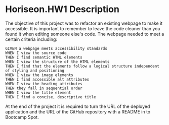 # Horiseon.HW1 Description

The objective of this project was to refactor an existing webpage to make it accessible.  It is important to remember to leave the code cleaner than you found it when editing someone else's code. The webpage needed to meet a certain criteria including:

```
GIVEN a webpage meets accessibility standards
WHEN I view the source code
THEN I find semantic HTML elements
WHEN I view the structure of the HTML elements
THEN I find that the elements follow a logical structure independent of styling and positioning
WHEN I view the image elements
THEN I find accessible alt attributes
WHEN I view the heading attributes
THEN they fall in sequential order
WHEN I view the title element
THEN I find a concise, descriptive title
```
At the end of the project it is required to turn the URL of the deployed application and the URL of the GitHub repository with a README in to Bootcamp Spot.

## 